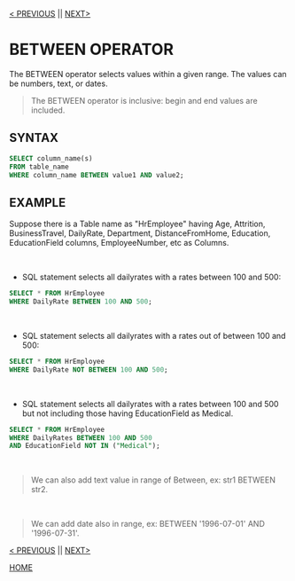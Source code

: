 [< PREVIOUS](in.md) || [NEXT>](aliases.md)

# BETWEEN OPERATOR

The BETWEEN operator selects values within a given range. The values can be numbers, text, or dates.

> The BETWEEN operator is inclusive: begin and end values are included. 

## SYNTAX 

```sql
SELECT column_name(s)
FROM table_name
WHERE column_name BETWEEN value1 AND value2;
```

## EXAMPLE

Suppose there is a Table name as "HrEmployee" having Age, Attrition, BusinessTravel, DailyRate, Department, DistanceFromHome,
Education, EducationField columns, EmployeeNumber, etc as Columns.

<br />

+ SQL statement selects all dailyrates with a rates between 100 and 500:
```sql
SELECT * FROM HrEmployee
WHERE DailyRate BETWEEN 100 AND 500;
```

<br />

+ SQL statement selects all dailyrates with a rates out of between 100 and 500:
```sql
SELECT * FROM HrEmployee
WHERE DailyRate NOT BETWEEN 100 AND 500;
```

<br />

+ SQL statement selects all dailyrates with a rates between 100 and 500 but not including those having EducationField as Medical.
```sql
SELECT * FROM HrEmployee
WHERE DailyRates BETWEEN 100 AND 500
AND EducationField NOT IN ("Medical");
```

<br />

> We can also add text value in range of Between, ex: str1 BETWEEN str2.

<br />

> We can add date also in range, ex: BETWEEN '1996-07-01' AND '1996-07-31'.

[< PREVIOUS](in.md) || [NEXT>](aliases.md)

[HOME](README.md)

